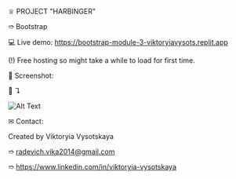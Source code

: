 ♕ PROJECT "HARBINGER"

➱ Bootstrap

💻 Live demo: https://bootstrap-module-3-viktoryiavysots.replit.app

(!) Free hosting so might take a while to load for first time.


👀 Screenshot:

📸 ↴︎

![Alt Text](./images/screenshots/1.Home.png)


✉ Contact:

Created by Viktoryia Vysotskaya

➱ radevich.vika2014@gmail.com

➱ https://www.linkedin.com/in/viktoryia-vysotskaya